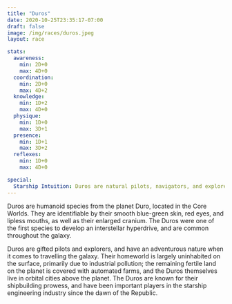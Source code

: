 ```yaml
---
title: "Duros"
date: 2020-10-25T23:35:17-07:00
draft: false
image: /img/races/duros.jpeg
layout: race

stats:
  awareness:
    min: 2D+0
    max: 4D+0
  coordination:
    min: 2D+0
    max: 4D+2
  knowledge:
    min: 1D+2
    max: 4D+0
  physique:
    min: 1D+0
    max: 3D+1
  presence:
    min: 1D+1
    max: 3D+2
  reflexes:
    min: 1D+0
    max: 4D+0

special:
  Starship Intuition: Duros are natural pilots, navigators, and explorers. At the end of Character Generation, they receive an extra 1D+0 in Pilot and Astrogation, if they have taken those skills.
---
```


Duros are humanoid species from the planet Duro, located in the Core Worlds.
They are identifiable by their smooth blue-green skin, red eyes, and lipless
mouths, as well as their enlarged cranium. The Duros were one of the first
species to develop an interstellar hyperdrive, and are common throughout the
galaxy.

Duros are gifted pilots and explorers, and have an adventurous nature when it
comes to travelling the galaxy. Their homeworld is largely uninhabited on the
surface, primarily due to industrial pollution; the remaining fertile land on
the planet is covered with automated farms, and the Duros themselves live in
orbital cities above the planet. The Duros are known for their shipbuilding
prowess, and have been important players in the starship engineering industry
since the dawn of the Republic.

